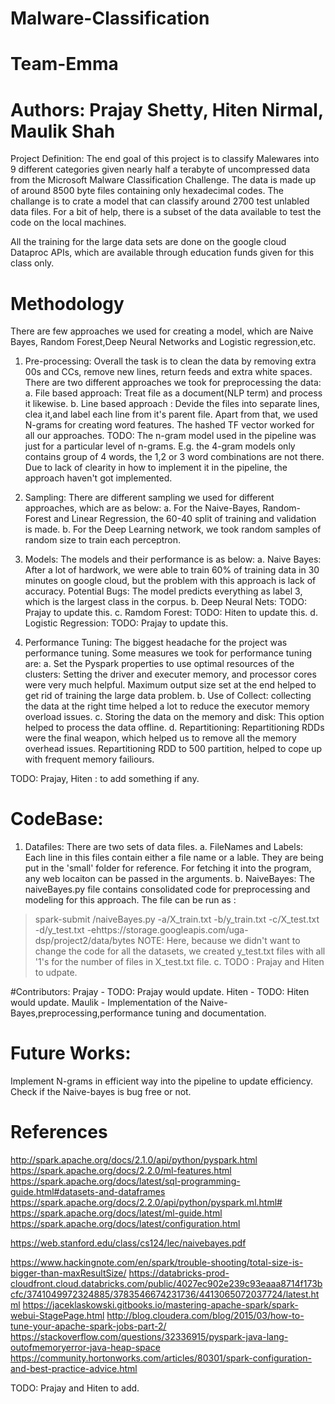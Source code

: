# Malware-Classification
# Team-Emma
# Authors: Prajay Shetty, Hiten Nirmal, Maulik Shah

Project Definition:
The end goal of this project is to classify Malewares into 9 different categories given nearly half a terabyte of uncompressed data from the Microsoft Malware Classification Challenge. The data is made up of around 8500 byte files containing only hexadecimal codes. The challange is to crate a model that can classify around 2700 test unlabled data files. For a bit of help, there is a subset of the data available to test the code on the local machines. 

All the training for the large data sets are done on the google cloud Dataproc APIs, which are available through education funds given for this class only.


# Methodology 
There are few approaches we used for creating a model, which are Naive Bayes, Random Forest,Deep Neural Networks and Logistic regression,etc. 
1. Pre-processing: Overall the task is to clean the data by removing extra 00s and CCs, remove new lines, return feeds and extra white spaces. There are two different approaches we took for preprocessing the data:
  a. File based approach: Treat file as a document(NLP term) and process it likewise.
  b. Line based approach : Devide the files into separate lines, clea it,and label each line from it's parent file. 
 Apart from that, we used N-grams for creating word features. The hashed TF vector worked for all our approaches. 
 TODO: The n-gram model used in the pipeline was just for a particular level of n-grams. E.g. the 4-gram models only contains group of 4 words, the 1,2 or 3 word combinations are not there. Due to lack of clearity in how to implement it in the pipeline, the approach haven't got implemented. 
  
2. Sampling: There are different sampling we used for different approaches, which are as below:
   a. For the Naive-Bayes, Random-Forest and Linear Regression, the 60-40 split of training and validation is made.
   b. For the Deep Learning network, we took random samples of random size to train each perceptron. 
   
3. Models: The models and their performance is as below:
   a. Naive Bayes: After a lot of hardwork, we were able to train 60% of training data in 30 minutes on google cloud, but the problem with this approach is lack of accuracy. 
   Potential Bugs: The model predicts everything as label 3, which is the largest class in the corpus. 
   b. Deep Neural Nets: TODO: Prajay to update this.
   c. Ramdom Forest: TODO: Hiten to update this.
   d. Logistic Regression: TODO: Prajay to update this.
   
4. Performance Tuning: The biggest headache for the project was performance tuning. Some measures we took for performance tuning are: 
a. Set the Pyspark properties to use optimal resources of the clusters: Setting the driver and executer memory, and processor cores were very much helpful. Maximum output size set at the end helped to get rid of training the large data problem.
b. Use of Collect: collecting the data at the right time helped a lot to reduce the executor memory overload issues. 
c. Storing the data on the memory and disk: This option helped to process the data offline.
d. Repartitioning: Repartitioning RDDs were the final weapon, which helped us to remove all the memory overhead issues. Repartitioning RDD to 500 partition, helped to cope up with frequent memory failiours. 
   
TODO: Prajay, Hiten : to add something if any.




# CodeBase:
1. Datafiles: There are two sets of data files.
  a. FileNames and Labels: Each line in this files contain either a file name or a lable. They are being put in the 'small' folder for reference. For fetching it into the program, any web locaiton can be passed in the arguments. 
  b. NaiveBayes: The naiveBayes.py file contains consolidated code for preprocessing and modeling for this approach. The file can be run as : 
 >spark-submit <path-to-file>/naiveBayes.py -a<path-to-file-location>/X_train.txt -b<path-to-file-location>/y_train.txt -c<path-to-file-location>/X_test.txt -d<path-to-file-location>/y_test.txt -ehttps://storage.googleapis.com/uga-dsp/project2/data/bytes 
NOTE: Here, because we didn't want to change the code for all the datasets, we created y_test.txt files with all '1's for the number of files in X_test.txt file.
  c. TODO : Prajay and Hiten to udpate.

#Contributors:
Prajay - TODO: Prajay would update.
Hiten - TODO: Hiten would update.
Maulik - Implementation of the Naive-Bayes,preprocessing,performance tuning and documentation. 

# Future Works:
Implement N-grams in efficient way into the pipeline to update efficiency. Check if the Naive-bayes is bug free or not.


# References
http://spark.apache.org/docs/2.1.0/api/python/pyspark.html
https://spark.apache.org/docs/2.2.0/ml-features.html
https://spark.apache.org/docs/latest/sql-programming-guide.html#datasets-and-dataframes
https://spark.apache.org/docs/2.2.0/api/python/pyspark.ml.html#
https://spark.apache.org/docs/latest/ml-guide.html
https://spark.apache.org/docs/latest/configuration.html

https://web.stanford.edu/class/cs124/lec/naivebayes.pdf


https://www.hackingnote.com/en/spark/trouble-shooting/total-size-is-bigger-than-maxResultSize/
https://databricks-prod-cloudfront.cloud.databricks.com/public/4027ec902e239c93eaaa8714f173bcfc/3741049972324885/3783546674231736/4413065072037724/latest.html
https://jaceklaskowski.gitbooks.io/mastering-apache-spark/spark-webui-StagePage.html
http://blog.cloudera.com/blog/2015/03/how-to-tune-your-apache-spark-jobs-part-2/
https://stackoverflow.com/questions/32336915/pyspark-java-lang-outofmemoryerror-java-heap-space
https://community.hortonworks.com/articles/80301/spark-configuration-and-best-practice-advice.html

TODO: Prajay and Hiten to add. 
